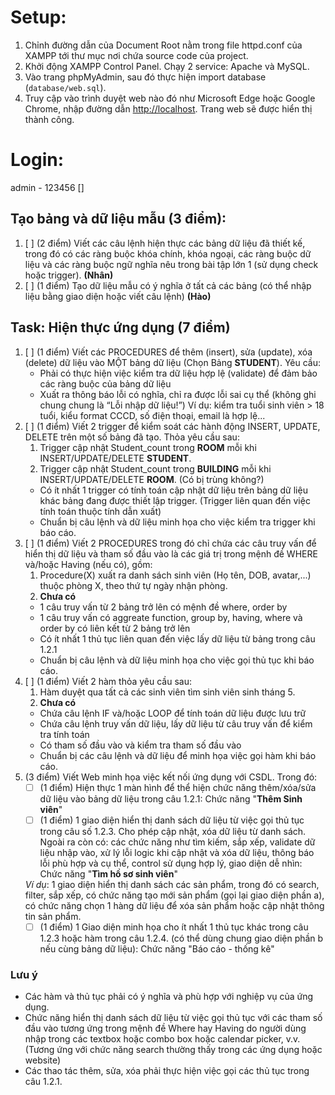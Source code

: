 # Setup:
1. Chỉnh đường dẫn của Document Root nằm trong file httpd.conf của XAMPP tới thư mục nơi chứa source code của project.
2. Khởi động XAMPP Control Panel. Chạy 2 service: Apache và MySQL.
3. Vào trang phpMyAdmin, sau đó thực hiện import database (`database/web.sql`).
4. Truy cập vào trình duyệt web nào đó như Microsoft Edge hoặc Google Chrome, nhập đường dẫn [http://localhost](http://localhost). Trang web sẽ được hiển thị thành công.

# Login:
admin - 123456
[]
## Tạo bảng và dữ liệu mẫu (3 điểm):
1. [ ] (2 điểm) Viết các câu lệnh hiện thực các bảng dữ liệu đã thiết kế, trong đó có các ràng buộc khóa chính, khóa ngoại, các ràng buộc dữ liệu và các ràng buộc ngữ nghĩa nêu trong bài tập lớn 1 (sử dụng check hoặc trigger). **(Nhân)**
2. [ ] (1 điểm) Tạo dữ liệu mẫu có ý nghĩa ở tất cả các bảng (có thể nhập liệu bằng giao diện hoặc viết câu lệnh) **(Hào)**

## Task: Hiện thực ứng dụng (7 điểm)
1. [ ] (1 điểm) Viết các PROCEDURES để thêm (insert), sửa (update), xóa (delete) dữ liệu vào MỘT bảng dữ liệu (Chọn Bảng **STUDENT**). Yêu cầu:
   - Phải có thực hiện việc kiểm tra dữ liệu hợp lệ (validate) để đảm bảo các ràng buộc của bảng dữ liệu
   - Xuất ra thông báo lỗi có nghĩa, chỉ ra được lỗi sai cụ thể (không ghi chung chung là “Lỗi nhập dữ liệu!”) Ví dụ: kiểm tra tuổi sinh viên > 18 tuổi, kiểu format CCCD, số điện thoại, email là hợp lệ...
2. [ ] (1 điểm) Viết 2 trigger để kiểm soát các hành động INSERT, UPDATE, DELETE trên một số bảng đã tạo. Thỏa yêu cầu sau:
    1. Trigger cập nhật Student_count trong **ROOM** mỗi khi INSERT/UPDATE/DELETE **STUDENT**.
    2. Trigger cập nhật Student_count trong **BUILDING** mỗi khi INSERT/UPDATE/DELETE **ROOM**. (Có bị trùng không?)
   - Có ít nhất 1 trigger có tính toán cập nhật dữ liệu trên bảng dữ liệu khác bảng đang được thiết lập trigger. (Trigger liên quan đến việc tính toán thuộc tính dẫn xuất)
   - Chuẩn bị câu lệnh và dữ liệu minh họa cho việc kiểm tra trigger khi báo cáo.
3. [ ] (1 điểm) Viết 2 PROCEDURES trong đó chỉ chứa các câu truy vấn để hiển thị dữ liệu và tham số đầu vào là các giá trị trong mệnh đề WHERE và/hoặc Having (nếu có), gồm:
    1. Procedure(X) xuất ra danh sách sinh viên (Họ tên, DOB, avatar,...) thuộc phòng X, theo thứ tự ngày nhận phòng.
    2. **Chưa có**
   - 1 câu truy vấn từ 2 bảng trở lên có mệnh đề where, order by
   - 1 câu truy vấn có aggreate function, group by, having, where và order by có liên kết từ 2 bảng trở lên
   - Có ít nhất 1 thủ tục liên quan đến việc lấy dữ liệu từ bảng trong câu 1.2.1
   - Chuẩn bị câu lệnh và dữ liệu minh họa cho việc gọi thủ tục khi báo cáo.
4. [ ] (1 điểm) Viết 2 hàm thỏa yêu cầu sau:
    1. Hàm duyệt qua tất cả các sinh viên tìm sinh viên sinh tháng 5.
    2. **Chưa có**
   - Chứa câu lệnh IF và/hoặc LOOP để tính toán dữ liệu được lưu trữ
   - Chứa câu lệnh truy vấn dữ liệu, lấy dữ liệu từ câu truy vấn để kiểm tra tính toán
   - Có tham số đầu vào và kiểm tra tham số đầu vào
   - Chuẩn bị các câu lệnh và dữ liệu để minh họa việc gọi hàm khi báo cáo.
5. (3 điểm) Viết Web minh họa việc kết nối ứng dụng với CSDL. Trong đó:
   - [ ] (1 điểm) Hiện thực 1 màn hình để thể hiện chức năng thêm/xóa/sửa dữ liệu vào bảng dữ liệu trong câu 1.2.1: Chức năng "**Thêm Sinh viên**"
   - [ ] (1 điểm) 1 giao diện hiển thị danh sách dữ liệu từ việc gọi thủ tục trong câu số 1.2.3. Cho phép cập nhật, xóa dữ liệu từ danh sách. Ngoài ra còn có: các chức năng như tìm kiếm, sắp xếp, validate dữ liệu nhập vào, xử lý lỗi logic khi cập nhật và xóa dữ liệu, thông báo lỗi phù hợp và cụ thể, control sử dụng hợp lý, giao diện dễ nhìn: Chức năng "**Tìm hồ sơ sinh viên**"
   
   *Ví dụ*: 1 giao diện hiển thị danh sách các sản phẩm, trong đó có search, filter, sắp xếp, có chức năng tạo mới sản phẩm (gọi lại giao diện phần a), có chức năng chọn 1 hàng dữ liệu để xóa sản phẩm hoặc cập nhật thông tin sản phẩm.
   - [ ] (1 điểm) 1 Giao diện minh họa cho ít nhất 1 thủ tục khác trong câu 1.2.3 hoặc hàm trong câu 1.2.4. (có thể dùng chung giao diện phần b nếu cùng bảng dữ liệu): Chức năng "Báo cáo - thống kê"
### Lưu ý
- Các hàm và thủ tục phải có ý nghĩa và phù hợp với nghiệp vụ của ứng dụng.
- Chức năng hiển thị danh sách dữ liệu từ việc gọi thủ tục với các tham số đầu vào tương ứng trong mệnh đề Where hay Having do người dùng nhập trong các textbox hoặc combo box hoặc calendar picker, v.v. (Tương ứng với chức năng search thường thấy trong các ứng dụng hoặc website)
- Các thao tác thêm, sửa, xóa phải thực hiện việc gọi các thủ tục trong câu 1.2.1.